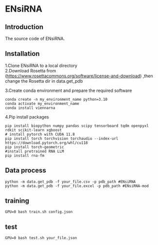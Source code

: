 # ENsiRNA
## Introduction
The source code of ENsiRNA.
## Installation
1.Clone ENsiRNA to a local directory    
2.Download Rosetta from (https://www.rosettacommons.org/software/license-and-download) ,then change the Rosetta dir in data.get_pdb     

3.Create conda environment and prepare the required software
```
conda create -n my_environment_name python=3.10
conda activate my_environment_name
conda install viennarna
```
4.Pip install packages  
```
pip install biopython numpy pandas scipy tensorboard tqdm openpyxl rdkit scikit-learn xgboost
# install pytorch with CUDA 11.8
pip install torch torchvision torchaudio --index-url https://download.pytorch.org/whl/cu118
pip install torch-geometric
#install pretrained RNA LLM
pip install rna-fm
```
## Data process
```
python -m data.get_pdb -f your_file.csv -p pdb_path #ENsiRNA
python -m data.get_pdb -f your_file.excel -p pdb_path #ENsiRNA-mod
```
## training
```
GPU=0 bash train.sh config.json
```
## test
```
GPU=0 bash test.sh your_file.json
```
